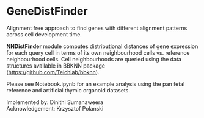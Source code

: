 # GeneDistFinder
Alignment free approach to find genes with different alignment patterns across cell development time. 

**NNDistFinder** module computes distributional distances of gene expression for each query cell 
in terms of its own neighbourhood cells vs. reference neighbourhood cells. Cell neighbourhoods are queried using the data structures available in BBKNN package (https://github.com/Teichlab/bbknn). 

Please see Notebook.ipynb for an example analysis using the pan fetal reference and artificial thymic organoid datasets. 

Implemented by: Dinithi Sumanaweera <br>
Acknowledgement: Krzysztof Polanski
